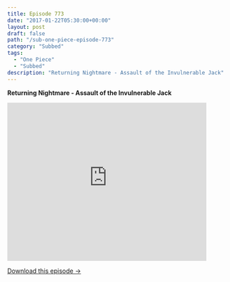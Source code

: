 ```yaml
---
title: Episode 773
date: "2017-01-22T05:30:00+00:00"
layout: post
draft: false
path: "/sub-one-piece-episode-773"
category: "Subbed"
tags:
  - "One Piece"
  - "Subbed"
description: "Returning Nightmare - Assault of the Invulnerable Jack"
---
```


**Returning Nightmare - Assault of the Invulnerable Jack**

<iframe width="640" height="360" src="https://www.rapidvideo.com/e/G6FRPGVBUO" frameborder="0" marginwidth=0 marginheight=0 scrolling=no allowfullscreen style="max-width:90%;"></iframe>

<a href="http://ouo.io/qs/eCodkFEQ?s=https://www.rapidvideo.com/d/G6FRPGVBUO" class="styled_a">Download this episode →</a>

